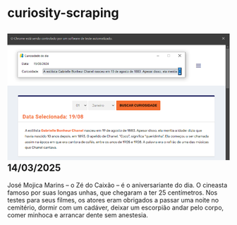 # curiosity-scraping
![Budget](./execucao.png)
14/03/2025
-
José Mojica Marins – o Zé do Caixão – é o aniversariante do dia. O cineasta famoso por suas longas unhas, que chegaram a ter 25 centímetros. Nos testes para seus filmes, os atores eram obrigados a passar uma noite no cemitério, dormir com um cadáver, deixar um escorpião andar pelo corpo, comer minhoca e arrancar dente sem anestesia.
